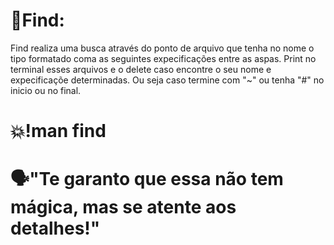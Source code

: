# 📝Find:

Find realiza uma busca através do ponto de arquivo que tenha no nome o tipo 
formatado coma as seguintes expecificações entre as aspas. Print no terminal 
esses arquivos e o delete caso encontre o seu nome e expecificaçõe determinadas. 
Ou seja caso termine com "~" ou tenha "#" no inicio ou no final.

# 💥!man find 

# 🗣️"Te garanto que essa não tem mágica, mas se atente aos detalhes!"
